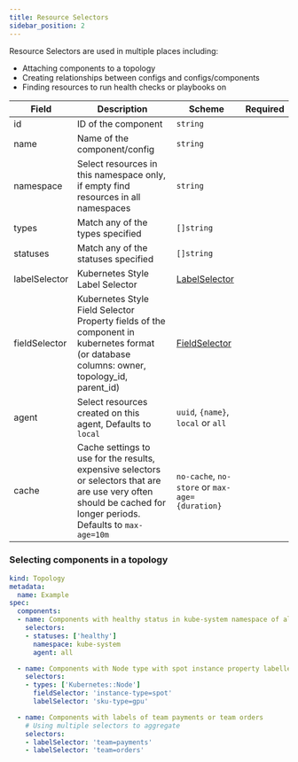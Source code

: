 ```yaml
---
title: Resource Selectors
sidebar_position: 2
---
```


Resource Selectors are used in multiple places including:

* Attaching components to a topology
* Creating relationships between configs and configs/components
* Finding resources to run health checks or playbooks on

| Field         | Description                                                  | Scheme                                                       | Required |
| ------------- | ------------------------------------------------------------ | ------------------------------------------------------------ | -------- |
| id            | ID of the component                                          | `string`                                                     |          |
| name          | Name of the component/config                                 | `string`                                                     |          |
| namespace     | Select resources in this namespace only, if empty find resources in all namespaces | `string`                                                     |          |
| types         | Match any of the types specified                             | `[]string`                                                   |          |
| statuses      | Match any of the statuses specified                          | `[]string`                                                   |          |
| labelSelector | Kubernetes Style Label Selector                              | [LabelSelector](https://kubernetes.io/docs/concepts/overview/working-with-objects/labels/) |          |
| fieldSelector | Kubernetes Style Field Selector Property fields of the component in kubernetes format (or database columns: owner, topology_id, parent_id) | [FieldSelector](https://kubernetes.io/docs/concepts/overview/working-with-objects/field-selectors/) |          |
| agent         | Select resources created on this agent, Defaults to `local`  | `uuid`, `{name}`, `local` or `all`                           |          |
| cache         | Cache settings to use for the results, expensive selectors or selectors that are are use very often should be cached for longer periods. Defaults to `max-age=10m` | `no-cache`, `no-store` or `max-age={duration}`               |          |

### Selecting components in a topology

```yaml title="topology-component-selectors.yaml"
kind: Topology
metadata:
  name: Example
spec:
  components:
  - name: Components with healthy status in kube-system namespace of all agents
    selectors:
    - statuses: ['healthy']
      namespace: kube-system
      agent: all

  - name: Components with Node type with spot instance property labelled with gpu tag
    selectors:
    - types: ['Kubernetes::Node']
      fieldSelector: 'instance-type=spot'
      labelSelector: 'sku-type=gpu'

  - name: Components with labels of team payments or team orders
    # Using multiple selectors to aggregate
    selectors:
    - labelSelector: 'team=payments'
    - labelSelector: 'team=orders'
```
